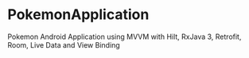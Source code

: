 # PokemonApplication
Pokemon Android Application using MVVM with Hilt, RxJava 3, Retrofit, Room, Live Data and View Binding
